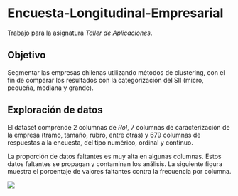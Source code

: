 # Encuesta-Longitudinal-Empresarial
Trabajo para la asignatura *Taller de Aplicaciones*.

## Objetivo
Segmentar las empresas chilenas utilizando métodos de clustering, con el fin de comparar los resultados con la categorización del SII (micro, pequeña, mediana y grande).

## Exploración de datos
El dataset comprende 2 columnas de *Rol*, 7 columnas de caracterización de la empresa (tramo, tamaño, rubro, entre otras) y 679 columnas de respuestas a la encuesta, del tipo numérico, ordinal y continuo.

La proporción de datos faltantes es muy alta en algunas columnas. Estos datos faltantes se propagan y contaminan los análisis. La siguiente figura muestra el porcentaje de valores faltantes contra la frecuencia por columna.

<img src="Plots/missing_cols_pct.png">
